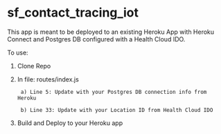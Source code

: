 # sf_contact_tracing_iot

This app is meant to be deployed to an existing Heroku App with Heroku Connect and Postgres DB configured with a Health Cloud IDO.

To use:
1) Clone Repo
2) In file: routes/index.js

        a) Line 5: Update with your Postgres DB connection info from Heroku
        
        b) Line 33: Update with your Location ID from Health Cloud IDO
        
3) Build and Deploy to your Heroku app
